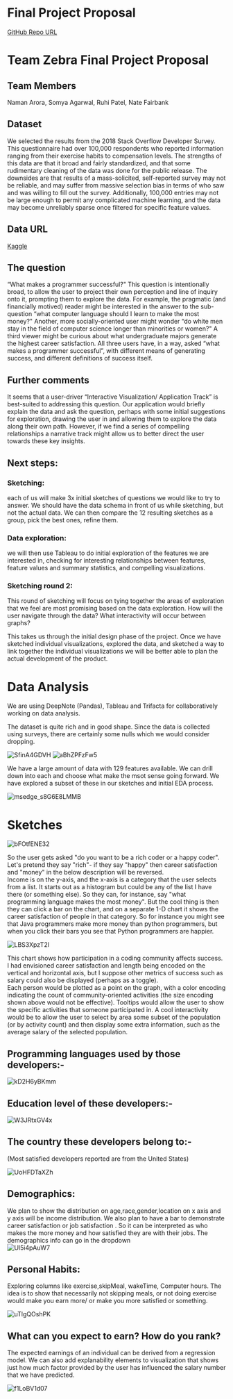 # Final Project Proposal

[GitHub Repo URL](https://github.com/CMU-IDS-2022/final-project-zebra)

# Team Zebra Final Project Proposal

## Team Members
Naman Arora, Somya Agarwal, Ruhi Patel, Nate Fairbank  
## Dataset
We selected the results from the 2018 Stack Overflow Developer Survey. This questionnaire had over 100,000 respondents who reported information ranging from their exercise habits to compensation levels. The strengths of this data are that it broad and fairly standardized, and that some rudimentary cleaning of the data was done for the public release. The downsides are that results of a mass-solicited, self-reported survey may not be reliable, and may suffer from massive selection bias in terms of who saw and was willing to fill out the survey. Additionally, 100,000 entries may not be large enough to permit any complicated machine learning, and the data may become unreliably sparse once filtered for specific feature values.  
## Data URL
[Kaggle](https://www.kaggle.com/stackoverflow/stack-overflow-2018-developer-survey?select=survey_results_public.csv)

## The question
 “What makes a programmer successful?" This question is intentionally broad, to allow the user to project their own perception and line of inquiry onto it, prompting them to explore the data. For example, the pragmatic (and financially motived) reader might be interested in the answer to the sub-question “what computer language should I learn to make the most money?" Another, more socially-oriented user might wonder “do white men stay in the field of computer science longer than minorities or women?" A third viewer might be curious about what undergraduate majors generate the highest career satisfaction. All three users have, in a way, asked “what makes a programmer successful”, with different means of generating success, and different definitions of success itself. 

## Further comments 
It seems that a user-driver “Interactive Visualization/ Application Track” is best-suited to addressing this question. Our application would briefly explain the data and ask the question, perhaps with some initial suggestions for exploration, drawing the user in and allowing them to explore the data along their own path. However, if we find a series of compelling relationships a narrative track might allow us to better direct the user towards these key insights.

## Next steps:
### Sketching: 
each of us will make 3x initial sketches of questions we would like to try to answer. We should have the data schema in front of us while sketching, but not the actual data. We can then compare the 12 resulting sketches as a group, pick the best ones, refine them.
### Data exploration: 
we will then use Tableau to do initial exploration of the features we are interested in, checking for interesting relationships between features, feature values and summary statistics, and compelling visualizations. 
### Sketching round 2: 
This round of sketching will focus on tying together the areas of exploration that we feel are most promising based on the data exploration. How will the user navigate through the data? What interactivity will occur between graphs?  

This takes us through the initial design phase of the project. Once we have sketched individual visualizations, explored the data, and sketched a way to link together the individual visualizations we will be better able to plan the actual development of the product. 


# Data Analysis
We are using DeepNote (Pandas), Tableau and Trifacta for collaboratively working on data analysis.  

The dataset is quite rich and in good shape. Since the data is collected using surveys, there are certainly some nulls which we would consider dropping. 


![SfinA4GDVH](https://user-images.githubusercontent.com/85018020/163656786-22657ceb-b654-4e95-aaaf-5c84b82a71b5.png)
![aBhZPFzFw5](https://user-images.githubusercontent.com/85018020/163656950-6ce2c0b7-2164-47ed-943e-e48337b15894.png)

We have a large amount of data with 129 features available. We can drill down into each and choose what make the msot sense going forward. We have explored a subset of these in our sketches and initial EDA process.  

![msedge_s8G6E8LMMB](https://user-images.githubusercontent.com/85018020/163657100-7e21a139-9349-4e9c-bd88-0a0bbfafa3da.gif)


# Sketches

![bFOtfENE32](https://user-images.githubusercontent.com/85018020/163656549-f5b7f769-4704-4cf7-b608-05004a6810cb.png)

So the user gets asked "do you want to be a rich coder or a happy coder". Let's pretend they say "rich"- if they say "happy" then career satisfaction and "money" in the below description will be reversed.  
 Income is on the y-axis, and the x-axis is a category that the user selects from a list. It starts out as a histogram but could be any of the list I have there (or something else). So they can, for instance, say "what programming language makes the most money". But the cool thing is then they can click a bar on the chart, and on a separate 1-D chart it shows the career satisfaction of people in that category. So for instance you might see that Java programmers make more money than python programmers, but when you click their bars you see that Python programmers are happier.
 
 ![LBS3XpzT2l](https://user-images.githubusercontent.com/85018020/163656579-5dc2e0fd-43ab-43c8-8357-1651ae3e0b7d.png)

This chart shows how participation in a coding community affects success. I had envisioned career satisfaction and length being encoded on the vertical and horizontal axis, but I suppose other metrics of success such as salary could also be displayed (perhaps as a toggle).  
Each person would be plotted as a point on the graph, with a color encoding indicating the count of community-oriented activities (the size encoding shown above would not be effective). Tooltips would allow the user to show the specific activities that someone participated in. A cool interactivity would be to allow the user to select by area some subset of the population (or by activity count) and then display some extra information, such as the average salary of the selected population.  

## Programming languages used by those developers:-
![kD2H6yBKmm](https://user-images.githubusercontent.com/85018020/163656612-43c162f1-c8dd-4f6d-9795-13e2a6ccec3a.png)


## Education level of these developers:-

![W3JRtxGV4x](https://user-images.githubusercontent.com/85018020/163656639-2b6aae15-26c4-4c8e-ad4c-2ab90a24222c.png)

## The country these developers belong to:-
(Most satisfied developers reported are from the United States)

![UoHFDTaXZh](https://user-images.githubusercontent.com/85018020/163656659-da0df26a-00a3-49b2-8b99-60571024e18d.png)


## Demographics: 

We plan to show the distribution on age,race,gender,location on x axis and y axis will be income distribution. We also plan to have a bar to demonstrate career satisfaction or job satisfaction . So it can be interpreted as who makes the more money and how satisfied they are with their jobs. The demographics info can go in the dropdown  
![Ul5i4pAuW7](https://user-images.githubusercontent.com/85018020/163656676-79f5225f-b82f-425d-9973-68e4b80d19b7.png)


## Personal Habits:
Exploring columns like exercise,skipMeal, wakeTime, Computer hours. The idea is to show that necessarily not skipping meals, or not doing exercise would make you earn more/ or make you more satisfied or something.  

![uTlgQOshPK](https://user-images.githubusercontent.com/85018020/163656700-7ced37db-144a-4cbc-9feb-e15c2902ddaf.png)

## What can you expect to earn? How do you rank?
The expected earnings of an individual can be derived from a regression model. We can also add explanability elements to visualization that shows just how much factor provided by the user has influenced the salary number that we have predicted. 

![f1LoBV1d07](https://user-images.githubusercontent.com/85018020/163656714-096a6ef9-3d60-4713-96a2-7a32da2f2969.png)




